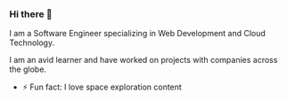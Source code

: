 ### Hi there 👋
I am a Software Engineer specializing in Web Development and Cloud Technology.

I am an avid learner and have worked on projects with companies across the globe.

- ⚡ Fun fact: I love space exploration content
<!--
**Femi-lawal/femi-lawal** is a ✨ _special_ ✨ repository because its `README.md` (this file) appears on your GitHub profile.

Here are some ideas to get you started:

- 🔭 I’m currently working on ...
- 🌱 I’m currently learning ...
- 👯 I’m looking to collaborate on ...
- 🤔 I’m looking for help with ...
- 💬 Ask me about ...
- 📫 How to reach me: ...
- 😄 Pronouns: ...
- ⚡ Fun fact: ...
-->
